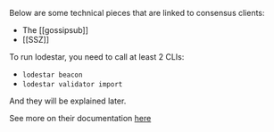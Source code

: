 ---
---
Below are some technical pieces that are linked to consensus clients:
- The [[gossipsub]]
- [[SSZ]]

To run lodestar, you need to call at least 2 CLIs:
- `lodestar beacon`
- `lodestar validator import`

And they will be explained later.

See more on their documentation [here](https://chainsafe.github.io/lodestar/)
